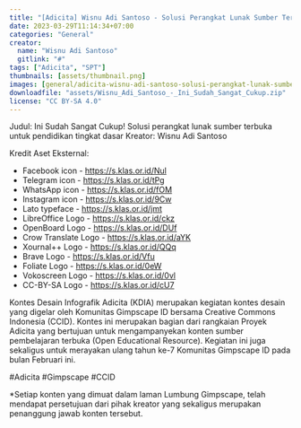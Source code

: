 ```yaml
---
title: "[Adicita] Wisnu Adi Santoso - Solusi Perangkat Lunak Sumber Terbuka Untuk Pendidikan Tingkat Dasar"
date: 2023-03-29T11:14:34+07:00
categories: "General"
creator: 
  name: "Wisnu Adi Santoso"
  gitlink: "#"
tags: ["Adicita", "SPT"]
thumbnails: [assets/thumbnail.png]
images: [general/adicita-wisnu-adi-santoso-solusi-perangkat-lunak-sumber-terbuka-untuk-pendidikan-tingkat-dasar/assets/thumbnail.png]
downloadfile: "assets/Wisnu_Adi_Santoso_-_Ini_Sudah_Sangat_Cukup.zip"
license: "CC BY-SA 4.0"
---
```

Judul: Ini Sudah Sangat Cukup! Solusi perangkat lunak sumber terbuka untuk pendidikan tingkat dasar
Kreator: Wisnu Adi Santoso


<!--more-->
Kredit Aset Eksternal:
- Facebook icon - https://s.klas.or.id/Nul
- Telegram icon - https://s.klas.or.id/tPg
- WhatsApp icon - https://s.klas.or.id/fOM
- Instagram icon - https://s.klas.or.id/9Cw
- Lato typeface - https://s.klas.or.id/jmt
- LibreOffice Logo - https://s.klas.or.id/ckz
- OpenBoard Logo - https://s.klas.or.id/DUf
- Crow Translate Logo - https://s.klas.or.id/aYK
- Xournal++ Logo - https://s.klas.or.id/QQq
- Brave Logo - https://s.klas.or.id/Vfu
- Foliate Logo - https://s.klas.or.id/0eW
- Vokoscreen Logo - https://s.klas.or.id/0vl
- CC-BY-SA Logo - https://s.klas.or.id/cU7


Kontes Desain Infografik Adicita (KDIA) merupakan kegiatan kontes desain yang digelar oleh Komunitas Gimpscape ID bersama Creative Commons Indonesia (CCID). Kontes ini merupakan bagian dari rangkaian Proyek Adicita yang bertujuan untuk mengampanyekan konten sumber pembelajaran terbuka (Open Educational Resource). Kegiatan ini juga sekaligus untuk merayakan ulang tahun ke-7 Komunitas Gimpscape ID pada bulan Februari ini.

#Adicita #Gimpscape #CCID

*Setiap konten yang dimuat dalam laman Lumbung Gimpscape, telah mendapat persetujuan dari pihak kreator yang sekaligus merupakan penanggung jawab konten tersebut.
